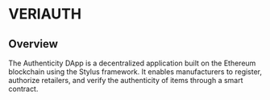 # VERIAUTH
## Overview

The Authenticity DApp is a decentralized application built on the Ethereum blockchain using the Stylus framework. It enables manufacturers to register, authorize retailers, and verify the authenticity of items through a smart contract.

